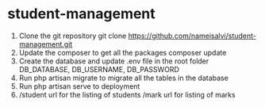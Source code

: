 # student-management

1. Clone the git repository
    git clone https://github.com/nameisalvi/student-management.git
2. Update the composer to get all the packages
    composer update
3. Create the database and update .env file in the root folder
    DB_DATABASE, DB_USERNAME, DB_PASSWORD
4. Run php artisan migrate to migrate all the tables in the database
5. Run php artisan serve to deployment
6. /student url for the listing of students
   /mark url for listing of marks